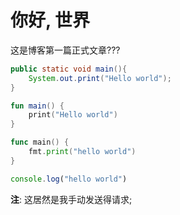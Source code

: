 # 你好, 世界

这是博客第一篇正式文章???

``` java
public static void main(){
    System.out.print("Hello world");
}
```

``` kotlin
fun main() {
    print("Hello world")	
}
```

``` go
func main() {
    fmt.print("hello world")
}
```

```javascript
console.log("hello world")
```

**注**: 这居然是我手动发送得请求;